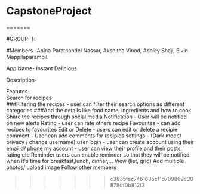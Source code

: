 # CapstoneProject

=======

#GROUP- H

#Members-
Abina Parathandel Nassar,
Akshitha Vinod,
Ashley Shaji,
Elvin Mappilaparambil

App Name- Instant Delicious

Description-

Features-<br>
Search for recipes<br>
###Filtering the recipes - user can filter their search options as different categories
###Add the details like food name, ingredients and how to cook
Share the recipes through social media
Notification - User will be notified on new alerts 
Rating -  user can rate others recipe
Favourites - can add recipes to favourites
Edit or Delete - users can edit or delete a recipie
comment - User can add comments for recipies
settings - (Dark mode/ privacy / change username)
user login - user can create account using their emailid/ phone
my account - user can view their profile and their posts, rating etc
Reminder  users can enable reminder so that they will be notified when it's time for breakfast,lunch, dinner,...
View (list, grid) 
Add multiple photos/ upload image
Follow other members

> > > > > > > c3835fac74b1635c11d709869c30878df0b812f3

